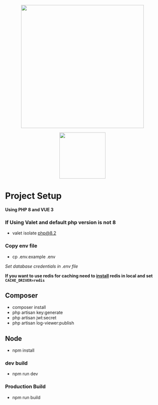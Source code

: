 <p align="center"><a href="https://laravel.com" target="_blank">
<img src="https://raw.githubusercontent.com/laravel/art/master/logo-lockup/5%20SVG/2%20CMYK/1%20Full%20Color/laravel-logolockup-cmyk-red.svg" width="400">
</a>
</p>
<p align="center">
<a href="https://vuejs.org/" target="_blank">
    <img src="https://www.cdnlogo.com/logos/v/92/vue-js.svg" width="150"></a>
</p>

# Project Setup

**Using PHP 8 and VUE 3**

### If Using Valet and default php version is not 8

- valet isolate php@8.2

### Copy env file

- cp .env.example .env

*Set database credentials in .env file*

**If you want to use redis for caching need to [install](https://redis.io/docs/getting-started/installation/) redis in
local and set `CACHE_DRIVER=redis`**

## Composer

- composer install
- php artisan key:generate
- php artisan jwt:secret
- php artisan log-viewer:publish

## Node

- npm install

### dev build

- npm run dev

### Production Build

- npm run build
